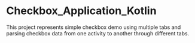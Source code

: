 # Checkbox_Application_Kotlin

This project represents simple checkbox demo using multiple tabs and parsing checkbox data from one activity to another through different tabs.
